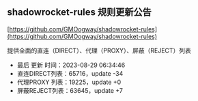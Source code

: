 ## shadowrocket-rules 规则更新公告

[https://github.com/GMOogway/shadowrocket-rules](https://github.com/GMOogway/shadowrocket-rules)

提供全面的直连（DIRECT）、代理（PROXY）、屏蔽（REJECT）列表
- 最后 更新 时间：2023-08-29 06:34:46
- 直连DIRECT列表：65716，update -34
- 代理PROXY 列表：19225，update +0
- 屏蔽REJECT列表：63645，update +7